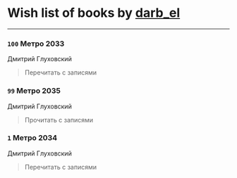 # Wish list of books by [darb_el](http://vk.com/id184135339)
---

### `100` Метро 2033
Дмитрий Глуховский
> Перечитать с записями

### `99` Метро 2035
Дмитрий Глуховский
> Прочитать с записями

### `1` Метро 2034
Дмитрий Глуховский
> Перечитать с записями

